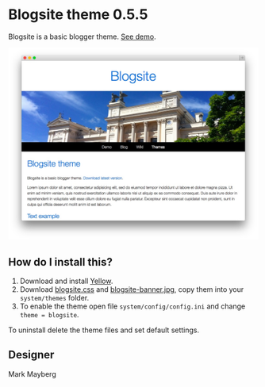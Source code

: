 Blogsite theme 0.5.5
====================
Blogsite is a basic blogger theme. [See demo](http://demo.datenstrom.se/themes/blogsite-theme).

[![Screenshot](blogsite-theme.jpg?raw=true)](http://demo.datenstrom.se/themes/blogsite-theme)

How do I install this?
----------------------
1. Download and install [Yellow](https://github.com/datenstrom/yellow/).  
2. Download [blogsite.css](blogsite.css?raw=true) and [blogsite-banner.jpg](blogsite-banner.jpg?raw=true), copy them into your `system/themes` folder.  
3. To enable the theme open file `system/config/config.ini` and change `theme = blogsite`.  

To uninstall delete the theme files and set default settings.

Designer
--------
Mark Mayberg